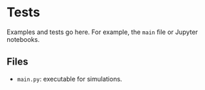# Tests

Examples and tests go here. For example, the `main` file or Jupyter notebooks.

## Files

- `main.py`: executable for simulations.